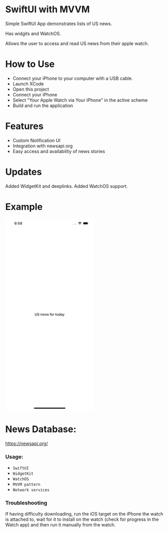 # SwiftUI with MVVM

Simple SwiftUI App demonstrates lists of US news. 

Has widgits and WatchOS.

Allows the user to access and read US news from their apple watch.

# How to Use

* Connect your iPhone to your computer with a USB cable.
* Launch XCode
* Open this project
* Connect your iPhone
* Select "Your Apple Watch via Your iPhone" in the active scheme
* Build and run the application

# Features

* Custom Notification UI
* Integration with newsapi.org
* Easy access and availability of news stories





# Updates
Added WidgetKit and deeplinks. Added WatchOS support.

# Example
![NewsFeed](./news2.gif "SwiftUI with MVVM")

# News Database:
https://newsapi.org/

### Usage:
* `SwiftUI`
* `WidgetKit`
* `WatchOS`
* `MVVM pattern`
* `Network services`

### Troubleshooting
If having difficulty downloading, run the iOS target on the iPhone the watch is attached to, wait for it to install on the watch (check for progress in the Watch app) and then run it manually from the watch.
